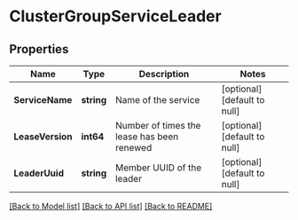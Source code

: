 # ClusterGroupServiceLeader

## Properties
Name | Type | Description | Notes
------------ | ------------- | ------------- | -------------
**ServiceName** | **string** | Name of the service | [optional] [default to null]
**LeaseVersion** | **int64** | Number of times the lease has been renewed | [optional] [default to null]
**LeaderUuid** | **string** | Member UUID of the leader | [optional] [default to null]

[[Back to Model list]](../README.md#documentation-for-models) [[Back to API list]](../README.md#documentation-for-api-endpoints) [[Back to README]](../README.md)

